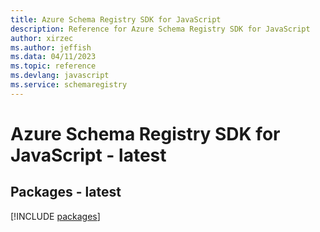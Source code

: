 ```yaml
---
title: Azure Schema Registry SDK for JavaScript
description: Reference for Azure Schema Registry SDK for JavaScript
author: xirzec
ms.author: jeffish
ms.data: 04/11/2023
ms.topic: reference
ms.devlang: javascript
ms.service: schemaregistry
---
```

# Azure Schema Registry SDK for JavaScript - latest
## Packages - latest
[!INCLUDE [packages](schema-registry-index.md)]